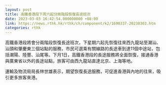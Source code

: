 ```yaml
---
layout: post
title: 高鐵香港段下周六起分兩階段恢復長途班次
date: 2023-03-03 16:42:54.000000000 +08:00
link: https://news.rthk.hk/rthk/ch/component/k2/1690337-20230303.htm
categories: rthk
---
```


高鐵香港段將會分兩階段恢復長途班次，下星期六起先恢復往來西九龍站至潮汕、汕頭和肇慶東三個站點的服務，市民可選乘有關線路的長途車到達11個中途站，包括潮陽、陸豐、汕尾等。下月1日，高鐵香港段的長途服務將全面恢復，接通香港與廣東省以外的長途站點，旅客可由西九龍站直達北京、上海等地。

運輸及物流局局長林世雄表示，期望恢復長途服務，可促進香港與內地的往來，吸引更多旅客來港。
